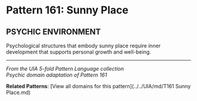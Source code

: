 # Pattern 161: Sunny Place

## PSYCHIC ENVIRONMENT

Psychological structures that embody sunny place require inner development that supports personal growth and well-being.

---

*From the UIA 5-fold Pattern Language collection*  
*Psychic domain adaptation of Pattern 161*

**Related Patterns**: [View all domains for this pattern](../../UIA/md/T161 Sunny Place.md)